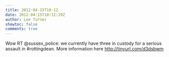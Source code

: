 ```yaml
---
title: 2012-04-15T10-12
date: 2012-04-15T10:12:29Z
author: Lee Turner
showtoc: false
comments: true
---
```


Wow RT @sussex_police: we currently have three in custody for a serious assault in #rottingdean. More information here http://tinyurl.com/d3dsbwm

